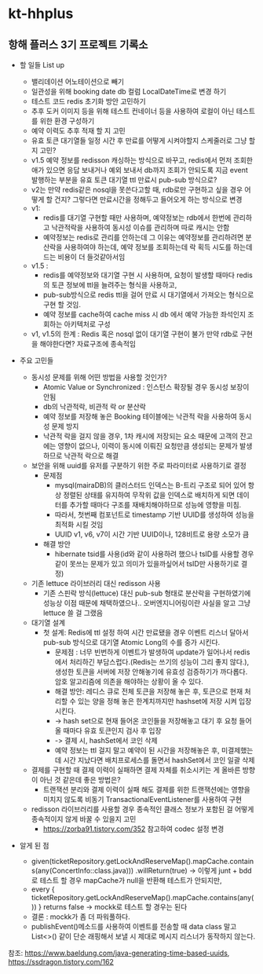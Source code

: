 # kt-hhplus
## 항해 플러스 3기 프로젝트 기록소
+ 할 일들 List up
  + 밸리데이션 어노테이션으로 빼기
  + 일관성을 위해 booking date db 컬럼 LocalDateTime로 변경 하기
  + 테스트 코드 redis 초기화 방안 고민하기
  + 추후 도커 이미지 등을 위해 테스트 컨네이너 등을 사용하여 로컬이 아닌 테스트를 위한 환경 구성하기
  + 예약 이력도 추후 적재 할 지 고민
  + 유효 토큰 대기열들 일정 시간 후 만료를 어떻게 시켜야할지 스케줄러로 그냥 할 지 고민?
  + v1.5 예약 정보를 redisson 캐싱하는 방식으로 바꾸고, redis에서 먼저 조회한 애가 있으면 응답 보내거나 예외 보내서 db까지 조회가 안되도록 지금 event 발행하는 부분을 유효 토큰 대기열 ttl 만료시 pub-sub 방식으로?
  + v2는 만약 redis같은 nosql을 못쓴다고할 때, rdb로만 구현하고 싶을 경우 어떻게 할 건지? 그렇다면 만료시간을 정해두고 들어오게 하는 방식으로 변경
  + v1:
    + redis를 대기열 구현할 때만 사용하며, 예약정보는 rdb에서 한번에 관리하고 낙관적락을 사용하여 동시성 이슈를 관리하며 따로 캐시는 안함
    + 예약정보는 redis로 관리를 안하는데 그 이유는 예약정보를 관리하려면 분산락을 사용하여야 하는데, 예약 정보를 조회하는데 락 획득 시도를 하는데 드는 비용이 더 들것같아서임
  + v1.5 : 
    + redis를 예약정보와 대기열 구현 시 사용하며, 요청이 발생할 때마다 redis의 토큰 정보에 ttl을 늘려주는 형식을 사용하고,
    + pub-sub방식으로 redis ttl을 걸어 만료 시 대기열에서 가져오는 형식으로 구현 할 것임.
    + 예약 정보를 cache하여 cache miss 시 db 에서 예약 가능한 좌석인지 조회하는 아키텍처로 구성
  + v1, v1.5의 한계 : Redis 혹은 nosql 없이 대기열 구현이 불가 만약 rdb로 구현을 해야한다면? 자료구조에 종속적임

+ 주요 고민들
  + 동시성 문제를 위해 어떤 방법을 사용할 것인가?
    + Atomic Value or Synchronized : 인스턴스 확장될 경우 동시성 보장이 안됨
    + db의 낙관적락, 비관적 락 or 분산락
    + 예약 정보를 저장해 놓은 Booking 테이블에는 낙관적 락을 사용하여 동시성 문제 방지
    + 낙관적 락을 걸지 않을 경우, 1차 캐시에 저장되는 요소 때문에 고객의 잔고에는 영향이 없으나, 이력이 동시에 이뤄진 요청만큼 생성되는 문제가 발생하므로 낙관적 락으로 해결
  + 보안을 위해 uuid를 유저를 구분하기 위한 주로 파라미터로 사용하기로 결정
    + 문제점
      + mysql(mairaDB)의 클러스터드 인덱스는 B-트리 구조로 되어 있어 항상 정렬된 상태를 유지하여 무작위 값을 인덱스로 배치하게 되면 데이터를 추가할 때마다 구조를 재배치해야하므로 성능에 영향을 미침.
      + 따라서, 첫번째 컴포넌트로 timestamp 기반 UUID를 생성하여 성능을 최적화 시킬 것임
      + UUID v1, v6, v7이 시간 기반 UUID이나, 128비트로 용량 소모가 큼
    + 해결 방안
      + hibernate tsid를 사용(id와 같이 사용하려 했으나 tsID를 사용할 경우 같이 못쓰는 문제가 있고 의미가 있을까싶어서 tsID만 사용하기로 결정)
  + 기존 lettuce 라이브러리 대신 redisson 사용
    + 기존 스핀락 방식(lettuce) 대신 pub-sub 형태로 분산락을 구현하였기에 성능상 이점 때문에 채택하였으나.. 오버엔지니어링이란 사실을 알고 그냥 lettuce 쓸 걸 그랬음
  + 대기열 설계
    + 첫 설계: Redis에 ttl 설정 하여 시간 만료됐을 경우 이벤트 리스너 달아서 pub-sub 방식으로 대기열 Atomic Long의 수를 증가 시킨다.
      + 문제점 : 너무 빈번하게 이벤트가 발생하여 update가 일어나서 redis에서 처리하긴 부담스럽다.(Redis는 쓰기의 성능이 그리 좋지 않다.), 생성한 토큰을 서버에 저장 안해놓기에 유효성 검증하기가 까다롭다. 암호 알고리즘에 의존을 해야하는 상황이 올 수 있다.
      + 해결 방안: 레디스 큐로 전체 토큰을 저장해 놓은 후, 토큰으로 현재 처리할 수 있는 양을 정해 놓은 한계치까지만 hashset에 저장 시켜 입장 시킨다. 
      + -> hash set으로 현재 들어온 코인들을 저장해놓고 대기 후 요청 들어올 때마다 유효 토큰인지 검사 후 입장
      + -> 결제 시, hashSet에서 코인 삭제
      + 예약 정보는 ttl 걸지 말고 예약이 된 시간을 저장해놓은 후, 미결제했는데 시간 지났다면 배치프로세스를 돌면서 hashSet에서 코인 일괄 삭제
  + 결제를 구현할 때 결제 이력이 실패하면 결제 자체를 취소시키는 게 올바른 방향이 아닌 것 같은데 좋은 방법은?
    + 트랜잭션 분리와 결제 이력이 실패 해도 결제를 위한 트랜잭션에는 영향을 미치지 않도록 비동기 TransactionalEventListener를 사용하여 구현
  + redisson 라이브러리를 사용할 경우 종속적인 클래스 정보가 포함된 걸 어떻게 종속적이지 않게 바꿀 수 있을지 고민
    + https://zorba91.tistory.com/352 참고하여 codec 설정 변경

+ 알게 된 점
  + given(ticketRepository.getLockAndReserveMap().mapCache.contains(any(ConcertInfo::class.java)))
    .willReturn(true) -> 이렇게 junt + bdd로 테스트 할 경우 mapCache가 null을 반환해 테스트가 안되지만,
  + every { ticketRepository.getLockAndReserveMap().mapCache.contains(any()) } returns false -> mockk로 테스트 할 경우는 된다
  + 결론 : mockk가 좀 더 파워풀하다.
  + publishEvent()메소드를 사용하여 이벤트를 전송할 때 data class 말고 List<>() 같이 단순 래핑해서 보낼 시 제대로 메시지 리스너가 동작하지 않는다.


참조: https://www.baeldung.com/java-generating-time-based-uuids,
https://ssdragon.tistory.com/162

